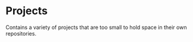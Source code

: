Projects
=========

Contains a variety of projects that are too small to hold space in their own repositories.
